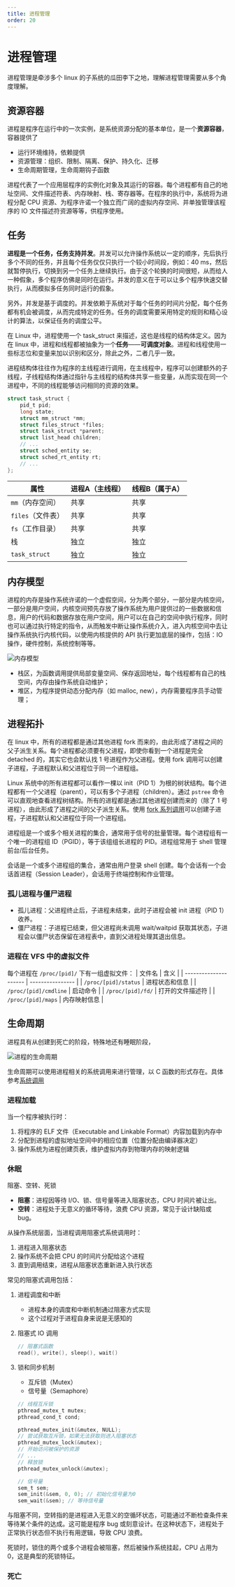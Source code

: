 ```yaml
---
title: 进程管理
order: 20
---
```


# 进程管理
进程管理是牵涉多个 linux 的子系统的瓜田李下之地，理解进程管理需要从多个角度理解。

## 资源容器
进程是程序在运行中的一次实例，是系统资源分配的基本单位，是一个**资源容器**，容器提供了
+ 运行环境维持，依赖提供
+ 资源管理：组织、限制、隔离、保护、持久化、迁移
+ 生命周期管理，生命周期钩子函数

进程代表了一个应用层程序的实例化对象及其运行的容器。每个进程都有自己的地址空间、文件描述符表、内存映射、栈、寄存器等。在程序的执行中，系统将为进程分配 CPU 资源、为程序许诺一个独立而广阔的虚拟内存空间、并单独管理该程序的 IO 文件描述符资源等等，供程序使用。

## 任务
**进程是一个任务，任务支持并发**。并发可以允许操作系统以一定的顺序，先后执行多个不同的任务，并且每个任务仅仅只执行一个较小时间段，例如：40 ms，然后就暂停执行，切换到另一个任务上继续执行。由于这个轮换的时间很短，从而给人一种假象，多个程序仿佛是同时在运行。并发的意义在于可以让多个程序快速交替执行，从而模拟多任务同时运行的假象。

另外，并发是基于调度的。并发依赖于系统对于每个任务的时间片分配，每个任务都有机会被调度，从而完成特定的任务。任务的调度需要采用特定的规则和精心设计的算法，以保证任务的调度公平。

在 Linux 中，进程使用一个 task_struct 来描述，这也是线程的结构体定义。因为在 linux 中，进程和线程都被抽象为一个**任务**——**可调度对象**。进程和线程使用一些标志位和变量来加以识别和区分，除此之外，二者几乎一致。

进程结构体往往作为程序的主线程进行调用，在主线程中，程序可以创建额外的子线程，子线程结构体通过指针与主线程的结构体共享一些变量，从而实现在同一个进程中，不同的线程能够访问相同的资源的效果。
```c
struct task_struct {
    pid_t pid;
    long state;
    struct mm_struct *mm;
    struct files_struct *files;
    struct task_struct *parent;
    struct list_head children;
    // ...
    struct sched_entity se;
    struct sched_rt_entity rt;
    // ...
};
```

| 属性              | 进程A（主线程） | 线程B（属于A） |
| ----------------- | --------------- | -------------- |
| `mm`（内存空间）  | 共享            | 共享           |
| `files`（文件表） | 共享            | 共享           |
| `fs`（工作目录）  | 共享            | 共享           |
| 栈                | 独立            | 独立           |
| `task_struct`     | 独立            | 独立           |

## 内存模型
进程的内存是操作系统许诺的一个虚假空间，分为两个部分，一部分是内核空间，一部分是用户空间，内核空间预先存放了操作系统为用户提供过的一些数据和信息，用户的代码和数据存放在用户空间，用户可以在自己的空间中执行程序，同时也可以通过执行特定的指令，从而触发中断让操作系统介入，进入内核空间中去让操作系统执行内核代码，以使用内核提供的 API 执行更加底层的操作，包括：IO 操作，硬件控制，系统控制等等。

![内存模型](./memo.dio.svg)

+ 栈区，为函数调用提供局部变量空间、保存返回地址，每个线程都有自己的栈空间，内存由操作系统自动维护；
+ 堆区，为程序提供动态分配内存（如 malloc, new），内存需要程序员手动管理；

## 进程拓扑
在 linux 中，所有的进程都是通过其他进程 fork 而来的，由此形成了进程之间的父子派生关系。每个进程都必须要有父进程，即使你看到一个进程是完全 detached 的，其实它也会默认找 1 号进程作为父进程。使用 fork 调用可以创建子进程，子进程默认和父进程位于同一个进程组。

Linux 系统中的所有进程都可以看作一棵以 init（PID 1）为根的树状结构。每个进程都有一个父进程（parent），可以有多个子进程（children）。通过 `pstree` 命令可以直观地查看进程树结构。所有的进程都是通过其他进程创建而来的（除了 1 号进程），由此形成了进程之间的父子派生关系。使用 [fork 系列调用](../syscall/process)可以创建子进程，子进程默认和父进程位于同一个进程组。

进程组是一个或多个相关进程的集合，通常用于信号的批量管理。每个进程组有一个唯一的进程组 ID（PGID），等于该组组长进程的 PID。进程组常用于 shell 管理前台/后台任务。

会话是一个或多个进程组的集合，通常由用户登录 shell 创建。每个会话有一个会话首进程（Session Leader），会话用于终端控制和作业管理。

### 孤儿进程与僵尸进程
- 孤儿进程：父进程终止后，子进程未结束，此时子进程会被 init 进程（PID 1）收养。
- 僵尸进程：子进程已结束，但父进程尚未调用 wait/waitpid 获取其状态，子进程会以僵尸状态保留在进程表中，直到父进程处理其退出信息。

### 进程在 VFS 中的虚拟文件
每个进程在 `/proc/[pid]/` 下有一组虚拟文件：
| 文件名                | 含义             |
| --------------------- | ---------------- |
| `/proc/[pid]/status`  | 进程状态和信息   |
| `/proc/[pid]/cmdline` | 启动命令         |
| `/proc/[pid]/fd/`     | 打开的文件描述符 |
| `/proc/[pid]/maps`    | 内存映射信息     |


## 生命周期
进程具有从创建到死亡的阶段，特殊地还有睡眠阶段，

![进程的生命周期](./state.dio.svg)

生命周期可以使用进程相关的系统调用来进行管理，以 C 函数的形式存在。具体参考[系统调用](../syscall/)

### 进程加载
当一个程序被执行时：
1. 将程序的 ELF 文件（Executable and Linkable Format）内容加载到内存中
2. 分配到进程的虚拟地址空间中的相应位置（位置分配由编译器决定）
3. 操作系统为进程创建页表，维护虚拟内存到物理内存的映射逻辑

### 休眠
阻塞、空转、死锁
- **阻塞**：进程因等待 I/O、锁、信号量等进入阻塞状态，CPU 时间片被让出。
- **空转**：进程处于无意义的循环等待，浪费 CPU 资源，常见于设计缺陷或 bug。
 
从操作系统层面，当进程调用阻塞式系统调用时：
1. 进程进入阻塞状态
2. 操作系统不会把 CPU 的时间片分配给这个进程
3. 直到调用结束，进程从阻塞状态重新进入执行状态

常见的阻塞式调用包括：
1. 进程调度和中断
   - 进程本身的调度和中断机制通过阻塞方式实现
   - 这个过程对于进程自身来说是无感知的
2. 阻塞式 IO 调用
   ```c
   // 阻塞式函数
   read(), write(), sleep(), wait()
   ```
3. 锁和同步机制
   - 互斥锁（Mutex）
   - 信号量（Semaphore）

   ```c
   // 线程互斥锁
   pthread_mutex_t mutex;
   pthread_cond_t cond;

   pthread_mutex_init(&mutex, NULL);
   // 尝试获取互斥锁，如果无法获取则进入阻塞状态
   pthread_mutex_lock(&mutex);
   // 开始访问被保护的资源
   // ...
   // 释放锁
   pthread_mutex_unlock(&mutex);

   // 信号量
   sem_t sem;
   sem_init(&sem, 0, 0); // 初始化信号量为0
   sem_wait(&sem); // 等待信号量
   ```

与阻塞不同，空转指的是进程进入无意义的空循环状态，可能通过不断检查条件来等待某个条件的达成。这可能是程序 bug 或刻意设计。在这种状态下，进程处于正常执行状态但不执行有用逻辑，导致 CPU 浪费。

死锁时，锁住的两个或多个进程会被阻塞，然后被操作系统挂起，CPU 占用为 0，这是典型的死锁特征。


### 死亡